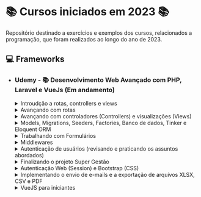 # 📚 Cursos iniciados em 2023 📚

Repositório destinado a exercícios e exemplos dos cursos, relacionados a programação, que foram realizados ao longo do ano de 2023.

## **💻 Frameworks**

- ### **Udemy - 📚 Desenvolvimento Web Avançado com PHP, Laravel e VueJs (Em andamento)**

  <details>
  <summary> Introudção a rotas, controllers e views </summary>

  - [Criando o projeto](/PHP/app_super_gestao/);
  - [Super Gestão - Implementando as rotas principal, sobre nos e contato](/PHP/app_super_gestao/routes/web.php);
  - [Super Gestão - Implementando os controladores, principal, sobre-nos e contato](/PHP/app_super_gestao/routes/web.php);

  </details>

  <details>
  <summary> Avançando com rotas </summary>

  - [Enviando parâmetros](https://github.com/LuizMiguelSR/Cursos-2023/commit/0fa14cd6c1d57f378f56f28bf9fe5d34488cda6b);
  - [Parâmetros opcionais e valores padrões](https://github.com/LuizMiguelSR/Cursos-2023/commit/e2721006d05f0bf9687a775cdc4cc48eb35f2744);
  - [Tratando parâmetros de rotas com expressões regulares](https://github.com/LuizMiguelSR/Cursos-2023/commit/c3f342aeb995750d7423314bb19c43c91484ea81);
  - [Criando o Menu de Navegação](https://github.com/LuizMiguelSR/Cursos-2023/commit/5265747ab1afdbc37662b2cbe74a1f9fae298a0e);
  - [Implementando as rotas login, cliente, fornecedores e produtos](/PHP/app_super_gestao/routes/web.php);
  - [Agrupando rotas](/PHP/app_super_gestao/routes/web.php);
  - [Nomeando rotas](https://github.com/LuizMiguelSR/Cursos-2023/commit/5ee36696ae92f3ccd3203bf2e6e8f7367d4efcb9);
  - [Redirecionando rotas](/PHP/app_super_gestao/routes/web.php);
  - [Rotas de contingências](/PHP/app_super_gestao/routes/web.php);

  </details>

  <details>
  <summary> Avançando com controladores (Controllers) e visualizações (Views) </summary>

  - [Encaminhando parâmetros das rotas para o controlador](https://github.com/LuizMiguelSR/Cursos-2023/commit/d446bf4159d632ad69c066d4244b7313308a976a);
  - [Encaminhando parâmetros do controlador para visualização](https://github.com/LuizMiguelSR/Cursos-2023/commit/bdac69e269bf93eb65340b4a0a6445db21035a17);
  - [Blade: Incluindo comentários e blocos PHP puros](https://github.com/LuizMiguelSR/Estudos-Cursos_2023/commit/66b9ebc7383ad29ce2c717ae521038d1b9222ca9);
  - [Blade: @if/@else](https://github.com/LuizMiguelSR/Estudos-Cursos_2023/commit/30f4ab86a46e55f9df214455e60ac6ff6b25c43e);
  - [Blade: @unless](https://github.com/LuizMiguelSR/Estudos-Cursos_2023/commit/79a77d93522821e079732998b3b2b430f9ef92ff);
  - [Blade: @isset](https://github.com/LuizMiguelSR/Estudos-Cursos_2023/commit/23dbbfe19aaf414f838ce6fffcb05ce4e1793c17);
  - [Blade: @empty](https://github.com/LuizMiguelSR/Estudos-Cursos_2023/commit/2351b827e1b74a0b2bee9d39e1736204b0e89162);
  - [Operador Ternário](https://github.com/LuizMiguelSR/Estudos-Cursos_2023/commit/5d82b6a54061d78eb68a446f3054249f0f1d6b7d);
  - [Operador condicional de valor defult (??)](https://github.com/LuizMiguelSR/Estudos-Cursos_2023/commit/0080784405568a23ac1ff8772b120e993580b838);
  - [Blade: @switch/case](https://github.com/LuizMiguelSR/Estudos-Cursos_2023/commit/14295ed5d307534558eb144dd89ba92f846284d6);
  - [Blade: @for](https://github.com/LuizMiguelSR/Estudos-Cursos_2023/commit/91ac963165654280a1346a95a442337e5c697c10);
  - [Blade: @while](https://github.com/LuizMiguelSR/Estudos-Cursos_2023/commit/084f834facdec4cad46d354a03724db3721da52d);
  - [Blade: @foreach](https://github.com/LuizMiguelSR/Estudos-Cursos_2023/commit/fbe6e9965aca6343e1821197d9c0391c46924d9c);
  - [Blade: @forelse](https://github.com/LuizMiguelSR/Estudos-Cursos_2023/commit/f3b2681ce015b6b04ee3a19c9b80ed885c2b1744);
  - [Escapando a tag de impressão do Blade](https://github.com/LuizMiguelSR/Estudos-Cursos_2023/commit/e071e658e74ae01b4bc2c55a761aec2202ae7fd3);
  - [Blade: variável loop](https://github.com/LuizMiguelSR/Estudos-Cursos_2023/commit/a9106326e0505f48d83e9c6bb8263aa64dd85d1d);
  - [Super Gestão - Melhorando o visual](https://github.com/LuizMiguelSR/Estudos-Cursos_2023/commit/15173925067c4f6b5f944ec763d4beaeea243d51);
  - [Adicionando assets as views (helper asset)](https://github.com/LuizMiguelSR/Estudos-Cursos_2023/commit/7142d230aaf983c9ea626c8791ecff85e3adad39);
  - [Adicionando arquivos CSS externos as páginas web](https://github.com/LuizMiguelSR/Estudos-Cursos_2023/commit/d88a3fbb8f406a54d491e88e10cd60f86bf75a19);
  - [Blade: Template com @extends, @section e @yield #01](https://github.com/LuizMiguelSR/Estudos-Cursos_2023/commit/791eb2a10e12b2c71fa8ddc91a4428b95a83976e);
  - [Blade: Template com @extends, @section e @yield #02](https://github.com/LuizMiguelSR/Estudos-Cursos_2023/commit/09f89a5d8e4614d58853267b960107b048a81898);
  - [Blade: Realizando include de views @include](https://github.com/LuizMiguelSR/Estudos-Cursos_2023/commit/f0f7fec34adb0a5d7a1ab715c2efb0540dbc4583);
  - [Super Gestão - Enviando o formulário de contato](https://github.com/LuizMiguelSR/Estudos-Cursos_2023/commit/eaa9d692404d4dd7a1027b330efb71e7cba2e8f4);
  - [Enviando formulário de contato via POST](https://github.com/LuizMiguelSR/Estudos-Cursos_2023/commit/71a53937c5fca773534304c9df8441705385f030);
  - [Blade: Componentes @component](https://github.com/LuizMiguelSR/Estudos-Cursos_2023/commit/84ce204168e433576cf1e4b89af7a5dbd4a32c0a);
  - [Blade: Enviando parâmetros para componentes](https://github.com/LuizMiguelSR/Estudos-Cursos_2023/commit/3aee57ab05525b31226fa095e88481f8365f391d);
  </details>

  <details>
  <summary> Models, Migrations, Seeders, Factories, Banco de dados, Tinker e Eloquent ORM </summary>

  - [Criando o Model SiteContato](https://github.com/LuizMiguelSR/Estudos-Cursos_2023/commit/98280ac8fc4f404e96c0a0e1eae82ce4f78792bb);
  - [Implementando a migration SiteContato](https://github.com/LuizMiguelSR/Estudos-Cursos_2023/commit/eadbc6ec6d981bccbe2e5d555a18d817b2dd8e96);
  - [Migration - Criando e executando a migration fornecedores](https://github.com/LuizMiguelSR/Estudos-Cursos_2023/commit/27122f976f005b072df7054067283e464a4b9861);
  - [Migration - Adicionando campos a uma tabela](https://github.com/LuizMiguelSR/Estudos-Cursos_2023/commit/0392e53eb8a3230a393738ef5461988873caf447);
  - [Migration - Método up e down](https://github.com/LuizMiguelSR/Estudos-Cursos_2023/commit/4c95993d269c34e9f9aa3c93f5d9452ef782580a);
  - [Migration - Modificadores Nullable e Default](https://github.com/LuizMiguelSR/Estudos-Cursos_2023/commit/6cdb73fc7a439e5bea75bfad56ae080a11cd2be6);
  - [Migration - Adicionando chaves estrangeiras (Relacionamento um para um)](https://github.com/LuizMiguelSR/Estudos-Cursos_2023/commit/2a86bde623f3ce2c84f940bd4e4f3239f0c86467);
  - [Migration - Adicionando chaves estrangeiras (Relacionamento um para muitos)](https://github.com/LuizMiguelSR/Estudos-Cursos_2023/commit/0fe945cfa25f5b213ee2e8159c709290931870c8);
  - [Migration - Adicionando chaves estrangeiras (Relacionamento muitos para muitos)](https://github.com/LuizMiguelSR/Estudos-Cursos_2023/commit/60ae2084859e78f7c33ee2f9c26205c83f35b002);
  - [Migration - Modificador After](https://github.com/LuizMiguelSR/Estudos-Cursos_2023/commit/25e8a3d42b3910298b83eca1d62f5ea5ac88a7fe);
  - [Eloquent - ajustando o nome da tabela no Model para um correto ORM](https://github.com/LuizMiguelSR/Estudos-Cursos_2023/commit/9a946e7d56dd80e8a6239385bb9f0cfe2e296c0d);
  - [Eloquent - inserindo registros com create e fillable](https://github.com/LuizMiguelSR/Estudos-Cursos_2023/commit/cf53c58c6f12f3a24b7d10fff56b6fbd5b51b8fa);
  - [Eloquent - deletando registros com sofDelete](https://github.com/LuizMiguelSR/Estudos-Cursos_2023/commit/fed87585e4b62f7d143aff48e8e7ac4736337476);
  - [Seeders #01](https://github.com/LuizMiguelSR/Estudos-Cursos_2023/commit/5fa30855a12fc3c42fbaa578f666ab1a312837bf);
  - [Seeders #02](https://github.com/LuizMiguelSR/Estudos-Cursos_2023/commit/f7937ae65ccce3bacd39279a06f539e47133e81e);
  - [Factories (semeando tabelas em massa com a depedência Faker)](https://github.com/LuizMiguelSR/Estudos-Cursos_2023/commit/8646fca3e667d80f4d41b43bdcefa10d189fc7c0);
  </details>

  <details>
  <summary> Trabalhando com Formulários </summary>

  - [Entendendo o objeto Request](https://github.com/LuizMiguelSR/Estudos-Cursos_2023/commit/50966437a1403b8506d47270017cec9d93daf1a6);
  - [Gravando os dados do formulário no banco de dados](https://github.com/LuizMiguelSR/Estudos-Cursos_2023/commit/17436400f8107e072af0c5e9b735c27acaec1d44);
  - [Validação de campos obrigatórios (required)](https://github.com/LuizMiguelSR/Estudos-Cursos_2023/commit/93d121492e0746823a2d660df8a7468fd5e5a8fc);
  - [Validação de quantidade mínima e máxima de caracteres](https://github.com/LuizMiguelSR/Estudos-Cursos_2023/commit/6af3e5699db7ea6d1db7aad720851a5fe1df547b);
  - [Repopulando o formulário (Request Old Input) #01](https://github.com/LuizMiguelSR/Estudos-Cursos_2023/commit/ebed5b99c936ddf9933159df9ba779372909c18e);
  - [Repopulando o formulário (Request Old Input) #02](https://github.com/LuizMiguelSR/Estudos-Cursos_2023/commit/2e771c1633049f86bd391b54edddc3d38b6e85d3);
  - [Ajustando o formulário de contato na rota principal](https://github.com/LuizMiguelSR/Estudos-Cursos_2023/commit/1ea042a6cc917b8ffb70cf1102754cfaaaa8be97);
  - [Refactoring do projeto Super Gestão #01](https://github.com/LuizMiguelSR/Estudos-Cursos_2023/commit/32507d5d0b4a27ed957651b3a14f2610f01e52a5);
  - [Refactoring do projeto Super Gestão #02](https://github.com/LuizMiguelSR/Estudos-Cursos_2023/commit/0636da93b85095263dbcfe67de5cd71163467d64);
  - [Validação de e-mail](https://github.com/LuizMiguelSR/Estudos-Cursos_2023/commit/c5bb50d9d5e2137ce0b796571299e92d072d0ddf);
  - [Persistindo dados e redirecionando a rota](https://github.com/LuizMiguelSR/Estudos-Cursos_2023/commit/65b4868e9af23d45e6b5037f2c70803ce9e3fd74);
  - [Validação de campos únicos (unique)](https://github.com/LuizMiguelSR/Estudos-Cursos_2023/commit/8d402995ffe3a3cc413cd06bfd7118f12f535d26);
  - [Customizando a apresentação dos erros de validação #01](https://github.com/LuizMiguelSR/Estudos-Cursos_2023/commit/e8e312b549f5e24d6fb16688b24225bd8b5238f7);
  - [Customizando a apresentação dos erros de validação #02](https://github.com/LuizMiguelSR/Estudos-Cursos_2023/commit/2d2b2986e07778381909e1b68b5d88733db15995);
  - [Customizando as mensagens de erro de feedback de validação](https://github.com/LuizMiguelSR/Estudos-Cursos_2023/commit/87acbf0c4e0ca9f46298de0b97a3fc3f7c0c22f8);
  </details>

  <details>
  <summary> Middlewares </summary>

  - [Criando o meu primeiro middleware](https://github.com/LuizMiguelSR/Estudos-Cursos_2023/commit/6b2d53504998fd8aea93717616179bf022b04b03);
  - [Criando o model LogAcesso e sua migration](https://github.com/LuizMiguelSR/Estudos-Cursos_2023/commit/6a57bf8ba1d2b644d353258a56c59e0afb867c2a);
  - [Implementando middewares no método construtor dos controllers](https://github.com/LuizMiguelSR/Estudos-Cursos_2023/commit/f9a1fa443452ba84a1d784249d35ad2fa72a5e50);
  - [Implementando um middleware para todas as rotas](https://github.com/LuizMiguelSR/Estudos-Cursos_2023/commit/9ca769599b9a6db2b91d0244febb6dc58b0059d1);
  - [Apelidando Middlewares](https://github.com/LuizMiguelSR/Estudos-Cursos_2023/commit/f67c291b9001af4d6e863f3340666f7601397edb);
  - [Encadeamento de middlewares (criando um middleware de autenticação)](https://github.com/LuizMiguelSR/Estudos-Cursos_2023/commit/9b976a868a64d2b5e8c68363fa91099d729425f1);
  - [Adicionando middlewares a um grupo de rotas)](https://github.com/LuizMiguelSR/Estudos-Cursos_2023/commit/a38a7afa2954539c34ab124ae58102f011f5e55c);
  - [Passando parâmetros para o middleware)](https://github.com/LuizMiguelSR/Estudos-Cursos_2023/commit/1578a8949f86a78723cf7e8d61033e2df258d5fc);
  - [Manipulando a resposta de uma requisição via middleware)](https://github.com/LuizMiguelSR/Estudos-Cursos_2023/commit/96372f2a6d8d233c6b62c8850a33c09211e24bfb);
  </details>

  <details>
  <summary> Autenticação de usuários (revisando e praticando os assuntos abordados) </summary>

  - [Implementando o formulário de login](https://github.com/LuizMiguelSR/Estudos-Cursos_2023/commit/b73ebbb7567feb35a7fc025a95a43e699c7de4ae);
  - [Recebendo os parâmetros de usuário e senha](https://github.com/LuizMiguelSR/Estudos-Cursos_2023/commit/9b46856af078a7a21eb0ba33fd53e2fcc13c87c5);
  - [Validando a existência do usuário e senha no Banco de Dados](https://github.com/LuizMiguelSR/Estudos-Cursos_2023/commit/5596c72274bed112190763e8a502a1edf711dccf);
  - [Redirect com envio de parâmetros - Apresentando mensagem de erro de login](https://github.com/LuizMiguelSR/Estudos-Cursos_2023/commit/ddc07361c02b330b0da07dd809af108167b54658);
  - [Iniciando a superglobal Session e validando o acesso de rotas protegidas](https://github.com/LuizMiguelSR/Estudos-Cursos_2023/commit/e3c84eea6e88a053d8af5501454950d793c835db);
  - [Implementando o menu de opções da área protegida da aplicação](https://github.com/LuizMiguelSR/Estudos-Cursos_2023/commit/ee04a211d62636a06fd33e20f8d39ca6bc55a610);
  - [Adicionando a função logout](https://github.com/LuizMiguelSR/Estudos-Cursos_2023/commit/00782a4497db2b3c8f03f4a8bf059122dc7f95f1);
  </details>

  <details>
  <summary> Finalizando o projeto Super Gestão </summary>

  - [Implementando o cadastro de fornecedores #01](https://github.com/LuizMiguelSR/Estudos-Cursos_2023/commit/c7af5712a428e38b60d3608b2c7cdf15cf0a3abb);
  - [Implementando o cadastro de fornecedores #02](https://github.com/LuizMiguelSR/Estudos-Cursos_2023/commit/a5f50d8e0d81f780ae8d86e8ef790993d734f836);
  - [Implementando o cadastro de fornecedores #03](https://github.com/LuizMiguelSR/Estudos-Cursos_2023/commit/957d71f321683edf7ade7bf3f621e9cf81d750f9);
  - [Implementando o cadastro de fornecedores #04 - Atualização de registros](https://github.com/LuizMiguelSR/Estudos-Cursos_2023/commit/b5afac22ef58d3cb7b3baae8a100c1f113fa3e5f);
  - [Paginação de registros](https://github.com/LuizMiguelSR/Estudos-Cursos_2023/commit/23152d122de7cc3950488f303ca55c48844240c1);
  - [Paginação de registros - Métodos count(), total(), firstItem() e lastItem()](https://github.com/LuizMiguelSR/Estudos-Cursos_2023/commit/3cca6991c13c47bee9e25a2176c245911c154a22);
  - [Implementando o cadastro de fornecedores #05 - Remoção de registros](https://github.com/LuizMiguelSR/Estudos-Cursos_2023/commit/ecc007f1911799e25b8558183a2a06b7d2a4159e);
  - [Controladores com resources](https://github.com/LuizMiguelSR/Estudos-Cursos_2023/commit/ba0e02e90fbb6532f33d361ea287ea97881140db);
  - [Criando rotas associadas aos resources de um controlador](https://github.com/LuizMiguelSR/Estudos-Cursos_2023/commit/3340c6ff332e2128ccbcb32181d1a67dec7919ae);
  - [Implementando o cadastro de produtos (index)](https://github.com/LuizMiguelSR/Estudos-Cursos_2023/commit/aec3c3d5b4176a1f2169c136f843b44f3871c92e);
  - [Implementando o cadastro de produtos (create)](https://github.com/LuizMiguelSR/Estudos-Cursos_2023/commit/477b23a213a99f4f85a5b8f07377cdbd0bbd1983);
  - [Implementando o cadastro de produtos (store)](https://github.com/LuizMiguelSR/Estudos-Cursos_2023/commit/beb6a87381d690d1e3b52c9d6195beb75def1044);
  - [Implementando o cadastro de produtos (validando dados)](https://github.com/LuizMiguelSR/Estudos-Cursos_2023/commit/c236d48c3df189386b461fa505b38c45957067f6);
  - [Implementando o cadastro de produtos (show)](https://github.com/LuizMiguelSR/Estudos-Cursos_2023/commit/209b52407f14ee1d27f1cb02857b3818ced54a3e);
  - [Implementando o cadastro de produtos (edit)](https://github.com/LuizMiguelSR/Estudos-Cursos_2023/commit/082d41997bd65da0f4106e7708877dcc825026cc);
  - [Implementando o cadastro de produtos (update)](https://github.com/LuizMiguelSR/Estudos-Cursos_2023/commit/252332d86de1776744f9fec4f91304dd22f3db02);
  - [Implementando o cadastro de produtos (delete)](https://github.com/LuizMiguelSR/Estudos-Cursos_2023/commit/27a1d7ea5e606ace457ad5a64c440460961d7f3e);
  - [Modificando a forma de edição dos registros #01](https://github.com/LuizMiguelSR/Estudos-Cursos_2023/commit/d89e85dea00bde502e2b605dca1a3b19e6ca457a);
  - [Modificando a forma de edição dos registros #02](https://github.com/LuizMiguelSR/Estudos-Cursos_2023/commit/74a0aa694a6ea67efde7477dd1a49b0a57c08db5);
  - [Eloquent ORM 1 para 1 - Implementando detalhes do produto #01](https://github.com/LuizMiguelSR/Estudos-Cursos_2023/commit/1e36cd3a59eea716ecf5cde5f67c57e34b043757);
  - [Eloquent ORM 1 para 1 - Implementando detalhes do produto #02](https://github.com/LuizMiguelSR/Estudos-Cursos_2023/commit/307e93c167e5e44ebee2b3b24a7a08ac3d25875f);
  - [Eloquent ORM 1 para 1 - Implementando detalhes do produto #03](https://github.com/LuizMiguelSR/Estudos-Cursos_2023/commit/0bc48673504501dd2f23bb7202815ce7daed5928);
  - [Eloquent ORM 1 para 1 - Exibindo detalhes do produto](https://github.com/LuizMiguelSR/Estudos-Cursos_2023/commit/39c2c11fbf8dd8e0ec8402cfa90d504406d91a0f);
  - [Eloquent ORM 1 para 1 - Estabelecendo relacionamento 1 para 1 (hasOne)](https://github.com/LuizMiguelSR/Estudos-Cursos_2023/commit/d7519c4457fb71d3c95905992402f30ad8ec4131);
  - [Eloquent ORM 1 para 1 - Exibindo informações do produto (belongsTo)](https://github.com/LuizMiguelSR/Estudos-Cursos_2023/commit/965d6c37bcc8fb79f93d52efc56eb32a081d560f);
  - [Eloquent ORM 1 para 1 - Utilizando o hasOne e belongsTo com nomes padronizados](https://github.com/LuizMiguelSR/Estudos-Cursos_2023/commit/de22d388af02dfef8a37a55763797c6a31e99cb0);
  - [Extra - Lazy Loading vs Eager Loading #01](https://github.com/LuizMiguelSR/Estudos-Cursos_2023/commit/5be020963b2a178cd0b5dc3d08508cbbbdbbd2f4);
  - [Extra - Lazy Loading vs Eager Loading #02](https://github.com/LuizMiguelSR/Estudos-Cursos_2023/commit/30f3ae8b1441c0d5f9cbd574f716d3a733953cfc);
  - [Eloquent ORM 1 para N #01 - Criando o relacionamento entre Fornecedor e Produto](https://github.com/LuizMiguelSR/Estudos-Cursos_2023/commit/faf5543afb07aaf535570a4f8b910e5bf3b5ab51);
  - [Eloquent ORM 1 para N #02 - Exibindo mais informações do fornecedor (belongsTo)](https://github.com/LuizMiguelSR/Estudos-Cursos_2023/commit/d6ce3824a76476ee0940388f94f1cd0ac24f5b40);
  - [Extra - Extraindo mais informações do fornecedor](https://github.com/LuizMiguelSR/Estudos-Cursos_2023/commit/a9f77aa96c5eba05fa42bc7b8f0ce783283e7b67);
  - [Eloquent ORM 1 para N #03 - Estabelecendo relação 1 para N (hasMany)](https://github.com/LuizMiguelSR/Estudos-Cursos_2023/commit/ab727759ee69b3dfda6b1df4350381105ab75940);
  - [Eloquent ORM 1 para N #04 - Associando fornecedores a produtos (Store e Update)](https://github.com/LuizMiguelSR/Estudos-Cursos_2023/commit/a6d96ae19a1012344512cf234bda7766a7bbacda);
  - [Eloquent ORM N para N #01 - Implementando os requisitos para o relacionamento](https://github.com/LuizMiguelSR/Estudos-Cursos_2023/commit/59ffe6077ae02848f8ba00fee0e5d5c87ba24187);
  - [Eloquent ORM N para N #02 - Criando controladores e rotas para clientes, pedidos e pedidos produto](https://github.com/LuizMiguelSR/Estudos-Cursos_2023/commit/de63320833bdf450cda02e6f2da49538cba0e4b2);
  - [Eloquent ORM N para N #03 - Implementando a tela de listagem de clientes](https://github.com/LuizMiguelSR/Estudos-Cursos_2023/commit/d4998a0c612ee90eadd6f68581bb956ddbaa5c12);
  - [Eloquent ORM N para N #04 - Implementando a tela de cadastro de clientes](https://github.com/LuizMiguelSR/Estudos-Cursos_2023/commit/7435c659ff44722d104883af28d06d8cfbff5adc);
  - [Eloquent ORM N para N #05 - Implementando a tela de listagem de pedidos](https://github.com/LuizMiguelSR/Estudos-Cursos_2023/commit/9c86b4ae837718f83f6f511b5b2d07f43f2b657a);
  - [Eloquent ORM N para N #06 - Implementando a tela de cadastro de pedidos](https://github.com/LuizMiguelSR/Estudos-Cursos_2023/commit/d13796c5c6ef147bcdde193a432f7277bdfccdfa);
  - [Eloquent ORM N para N #07 - Implementando a tela de cadastro de produtos para um determinado pedido #01](https://github.com/LuizMiguelSR/Estudos-Cursos_2023/commit/b9e0a3c36399dace6291cb7526f84bd3de4c787c);
  - [Eloquent ORM N para N #08 - Implementando o relacionamento belongsToMany](https://github.com/LuizMiguelSR/Estudos-Cursos_2023/commit/844f14e8b18933aef4317ca5a0e883a67c0a7e96);
  - [Eloquent ORM N para N #09 - Praticando um pouco mais o belongsToMany](https://github.com/LuizMiguelSR/Estudos-Cursos_2023/commit/8ec3566ec7e9816724dad675f1d98c76e86bb44a);
  - [Relacionamento N para N #01 - Coluna pivô da tabela de relacionamento (Pivot)](https://github.com/LuizMiguelSR/Estudos-Cursos_2023/commit/748731c11739425f349957a426b801967b8ecdfa);
  - [Relacionamento N para N #02 - Inserindo registros por meio do relacionamento](https://github.com/LuizMiguelSR/Estudos-Cursos_2023/commit/6168d033289572b0cceef43c6bcdd5ae41ad3e0b);
  - [Relacionamento N para N #03 - Removendo o relacionamento](https://github.com/LuizMiguelSR/Estudos-Cursos_2023/commit/eb7bead95bcb870b8aafc0793f6137bab45e245d);
  - [Removendo o relacionamento pela PK de pedidos_produtos](https://github.com/LuizMiguelSR/Estudos-Cursos_2023/commit/d39aec196a6b7dfd38ce15b159e50a7df9c5e518);
  </details>

  <details>
  <summary> Autenticação Web (Session) e Bootstrap (CSS) </summary>

  - [Iniciando o projeto de controle de tarefas](https://github.com/LuizMiguelSR/Projeto-App-Controle-Tarefas);
  - [Instalando o pacote laravel ui](https://github.com/LuizMiguelSR/Projeto-App-Controle-Tarefas/commit/1f6ba578c35d57ab413f191b62eaba11f2036a68);
  - [Entendendo o pacote UI e iniciando a autenticação nativa do Laravel](https://github.com/LuizMiguelSR/Projeto-App-Controle-Tarefas/commit/5a1e010c5e55aa2a0afd78f508c8582416ed34e9);
  - [Registrando novos usuários e efetuando login na aplicação](https://github.com/LuizMiguelSR/Projeto-App-Controle-Tarefas/commit/b916757fb4aa5c233c05159494baa9262e31e9ff);
  - [Validando campos de confirmação (confirmed) e mudando regras de senhas](https://github.com/LuizMiguelSR/Projeto-App-Controle-Tarefas/commit/478d23912df018d59300ce23355f039ec9150508);
  - [Criando o model e o controller para Tarefa](https://github.com/LuizMiguelSR/Projeto-App-Controle-Tarefas/commit/19f54307f0a01ea4e50940a1c26151699b80442d);
  - [Implementando o middleware auth](https://github.com/LuizMiguelSR/Projeto-App-Controle-Tarefas/commit/ef2037dc7a028bd584717978e2ee4003a4d9310e);
  - [Verificando se o usuário está logado dentro dos metódos do Controller](https://github.com/LuizMiguelSR/Projeto-App-Controle-Tarefas/commit/6f51b0b3b51fe546fa744caffb30c64f78f3082c);
  </details>

  <details>
  <summary> Implementando o envio de e-mails e a exportação de arquivos XLSX, CSV e PDF </summary>
  
  - [Criando um template de e-mail com markdown mailables](https://github.com/LuizMiguelSR/Projeto-App-Controle-Tarefas/commit/dd5b5aef05e5a66b95b2c0c092bd99efd6cdcb9d);
  - [Enviando e-mails](https://github.com/LuizMiguelSR/Projeto-App-Controle-Tarefas/commit/ddae5d452223d6d01c9724db1902512b8bf01828);
  - [Publicando e customizando o template de e-mail](https://github.com/LuizMiguelSR/Projeto-App-Controle-Tarefas/commit/3d51687ad8f8cb75f2aa42ca38345986f562cf54);
  - [Configurando o envio de e-mails (Reset Password) #02](https://github.com/LuizMiguelSR/Projeto-App-Controle-Tarefas/commit/3807dbc3b46f282855949d332e6a8e3cc734d9f2);
  - [Ajustando as políticas de senha no reset](https://github.com/LuizMiguelSR/Projeto-App-Controle-Tarefas/commit/dacd9cbf5316fab200dce1c035103a4f1249b863);
  - [Verificação de e-mail (MustVerifyEmail)](https://github.com/LuizMiguelSR/Projeto-App-Controle-Tarefas/commit/d1d2d5cb7f6ecc1cf1e97cebd8c0806c964ebcae);
  - [Customizando a view de verificação de e-mail](https://github.com/LuizMiguelSR/Projeto-App-Controle-Tarefas/commit/c5551f000a8986bdd28267e3e018d7a449158c9b);
  - [Customizando a mensagem de verificação de e-mail](https://github.com/LuizMiguelSR/Projeto-App-Controle-Tarefas/commit/6b6d2895ded2cb5f2cc7c357d27b65b7e92075c8);
  - [Cadastrando novas tarefas](https://github.com/LuizMiguelSR/Projeto-App-Controle-Tarefas/commit/4e70bd350a1d141c088a3a37f0c526143f981678);
  - [Enviando um e-mail de cadastro de nova tarefa e exibindo os dados da tarefa](https://github.com/LuizMiguelSR/Projeto-App-Controle-Tarefas/commit/884e35de73183b852c8c2b97d8865cca7d76050c);
  - [Associando um usuário a uma tarefa](https://github.com/LuizMiguelSR/Projeto-App-Controle-Tarefas/commit/42cc3faee5dd01df7a37d8d940b24361dd941f6c);
  - [Listando as tarefas cadastradas](https://github.com/LuizMiguelSR/Projeto-App-Controle-Tarefas/commit/e5af014d6c01fc7a1e8f9d2f82ddbf4e7c920159);
  - [Implementando a paginação de registros de tarefas](https://github.com/LuizMiguelSR/Projeto-App-Controle-Tarefas/commit/f1f6ebed71d9f116da968411016ca6e81689d009);
  - [Modificando a rota home da aplicação (redirectTo)](https://github.com/LuizMiguelSR/Projeto-App-Controle-Tarefas/commit/f21e5d412b388f009cef56243b0774d52ffcc6a0);
  - [Atualizando registros de tarefas](https://github.com/LuizMiguelSR/Projeto-App-Controle-Tarefas/commit/1540f86e84c9a3cf548aa4065ae9f146e014eb4d);
  - [Validando se a tarefa pertence ao usuário antes de habilitar a edição](https://github.com/LuizMiguelSR/Projeto-App-Controle-Tarefas/commit/ad33b73bb18d086b90d7967b26b499dc684a8b15);
  - [Removendo registros de tarefas](https://github.com/LuizMiguelSR/Projeto-App-Controle-Tarefas/commit/c1d1ad53f4e683c611adbca7229b07137300f256);
  - [Melhorando a navegação](https://github.com/LuizMiguelSR/Projeto-App-Controle-Tarefas/commit/2f0102df1eaf583f7d32ba83603036def97620f7);
  - [Verificando na View se o usuário está ou não logado](https://github.com/LuizMiguelSR/Projeto-App-Controle-Tarefas/commit/cc0cd32b710ba6dc9be1a765602f2f44ccc93a4b);
  - [Instalando o pacote Laravel Excel](https://github.com/LuizMiguelSR/Projeto-App-Controle-Tarefas/commit/146eb41b300e39e3ac21ed6a5465af3de1650d8a);
  - [Exportando um arquivo no formato xlsx com a relação de tarefas](https://github.com/LuizMiguelSR/Projeto-App-Controle-Tarefas/commit/854bdb6601fcdf1d99686ee1f2d2418ac6c8f4f8);
  - [Refactoring do relacionamento entre Users e Tarefas](https://github.com/LuizMiguelSR/Projeto-App-Controle-Tarefas/commit/1ee1ad8bb2fa73b6541cc46841c93b9cf21737a0);
  - [Exportando um arquivo no formato CSV com a relação de tarefas](https://github.com/LuizMiguelSR/Projeto-App-Controle-Tarefas/commit/1e81eeeb36ee12b5401b04864c6725e4736aebac);
  - [Exportando um arquivo no formato PDF com a relação de tarefas](https://github.com/LuizMiguelSR/Projeto-App-Controle-Tarefas/commit/425ac250d6f245db224ac3f54e55e63e2f9949e0);
  - [Definindo títulos na exportação](https://github.com/LuizMiguelSR/Projeto-App-Controle-Tarefas/commit/3de3e28f8b9998f37ab015bd22e0b8e0140060a4);
  - [Manipulando os dados exportados linha por linha e formatando datas](https://github.com/LuizMiguelSR/Projeto-App-Controle-Tarefas/commit/b4c00f5e587328c309a98bebd99259305fd7fe91);
  - [Instalando o pacote DOMPDF](https://github.com/LuizMiguelSR/Projeto-App-Controle-Tarefas/commit/6412ad156aaf012cf975cd32a1e05466d03d2a65);
  - [Exportando um arquivo no formato PDF com o DOMPDF #01](https://github.com/LuizMiguelSR/Projeto-App-Controle-Tarefas/commit/c1b74446affbd6e138368780f8c1dfa431d7fa32);
  - [Exportando um arquivo no formato PDF com o DOMPDF #02](https://github.com/LuizMiguelSR/Projeto-App-Controle-Tarefas/commit/7c49ffa17f14631d863d1644917a77b9ec2e55a4);
  - [Adicionando suporte UTF-8, estilos CSS e quebras de páginas nas Views de PDF](https://github.com/LuizMiguelSR/Projeto-App-Controle-Tarefas/commit/c56c4501c1684791577dcf4fc91d80e6b10c84b3);
  - [Laravel DOMPDF - Download vs Stream](https://github.com/LuizMiguelSR/Projeto-App-Controle-Tarefas/commit/7ffef143e7e96ab7128c121a2469a36313372994);
  - [Laravel DOMPDF - Definindo o tipo de papel e a orientação de impressão](https://github.com/LuizMiguelSR/Projeto-App-Controle-Tarefas/commit/285c583a45d9737dcdf79574070e11afd6a39056);
  </details>

  <details>
  <summary> VueJS para iniciantes </summary>

  - [Iniciando o primeiro front-end Vue](/VueJS/Introducao/index.html);
  - [Primeiro App em Vue (Instância de Vue e o double mustache)](https://github.com/LuizMiguelSR/Estudos-Cursos_2023/commit/ccb51efb35cb3d6a2b7c253d259354404f138fbb);
  - [Explorando um pouco mais a propriedade data](https://github.com/LuizMiguelSR/Estudos-Cursos_2023/commit/d740c5c14155b0392a38eb599b20fbaa69a0a48a);
  - [Methods - Adicionando os nossos primeiros métodos a instância Vue](https://github.com/LuizMiguelSR/Estudos-Cursos_2023/commit/feb6b81c22108c1e89cf516c3a2512c507d0c346);
  - [Methods - Recuperando atributos do data](https://github.com/LuizMiguelSR/Estudos-Cursos_2023/commit/dcb3ce19557e2cb7fa7d395efd493641a583d024);
  - [Methods - O contexto léxico das arrow functions e o conflito de nomes](https://github.com/LuizMiguelSR/Estudos-Cursos_2023/commit/cc133b415e32086bd99432cacb997647dd05df4f);
  - [Diretiva V-Bind - Realizando o bind de atributos de tags HTML](https://github.com/LuizMiguelSR/Estudos-Cursos_2023/commit/349d82dc37e4202263247c670dcfab5944eb3692);
  - [Diretiva V-Bind - Sintaxe sugar e a sobreposição/encadeamento de valores](https://github.com/LuizMiguelSR/Estudos-Cursos_2023/commit/c84ae4182171a2417ccc14904212bb33bd65d88d);
  - [Utilizando expressões no data binding](https://github.com/LuizMiguelSR/Estudos-Cursos_2023/commit/ac9cf38c8189060fd2993162454bcfa9e50028a1);
  - [Diretiva V-On - Manipulando Eventos](https://github.com/LuizMiguelSR/Estudos-Cursos_2023/commit/e491cbb0b8c2adf4f0af83e9a35c705ebcbc8594);
  - [Methods - Passando parâmetros para os métodos](https://github.com/LuizMiguelSR/Estudos-Cursos_2023/commit/af96bbbede7c341b521bcb31f421d0e399dde74c);
  - [Diretiva V-On - Capturando os dados do evento ($event)](https://github.com/LuizMiguelSR/Estudos-Cursos_2023/commit/b0d5aace4aba64dc2d8fbdd40c3866f9c42c954a);
  </details>
